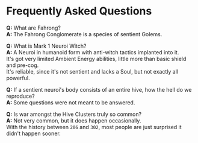 # Frequently Asked Questions

**Q:** What are Fahrong?  
**A:** The Fahrong Conglomerate is a species of sentient Golems.

**Q:** What is Mark 1 Neuroi Witch?  
**A:** A Neuroi in humanoid form with anti-witch tactics implanted into it.  
It's got very limited Ambient Energy abilities, little more than basic shield and pre-cog.  
It's reliable, since it's not sentient and lacks a Soul, but not exactly all powerful. 

**Q:** If a sentient neuroi's body consists of an entire hive, how the hell do we reproduce?  
**A:** Some questions were not meant to be answered.

**Q:** Is war amongst the Hive Clusters truly so common?  
**A:** Not very common, but it does happen occasionally.  
With the history between `206` and `302`, most people are just surprised it didn't happen sooner.
